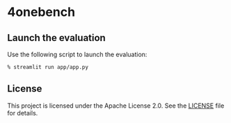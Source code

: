 # 4onebench

## Launch the evaluation
Use the following script to launch the evaluation:

```bash
% streamlit run app/app.py
```

## License

This project is licensed under the Apache License 2.0. See the [LICENSE](./LICENSE) file for details.
